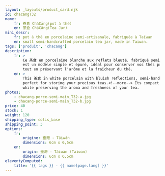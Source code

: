 ```yaml
---
layout: _layouts/product_card.njk
id: chacangT32
name:
    fr: 茶倉 CháCāng(pot à thé) 
    en: 茶倉 CháCāng(Tea Jar)
mini_descr:
    fr: pot à thé en porcelaine semi-artisanale, fabriquée à Taïwan
    en: small semi-handcrafted porcelain tea jar, made in Taiwan.
tags: ['produit', 'chacang']
description: 
    fr: >
        Ce 茶倉 en porcelaine blanche aux reflets bleuté, fabriqué semi-artisanalement à Taïwan, 
        est un modèle simple et épuré, idéal pour conserver vos thés précieux.<!--more--> Sa taille compacte s'intègre parfaitement dans un 茶席 (ChaXi) ou accompagne vos déplacements, 
        tout en préservant l'arôme et la fraîcheur du thé.
    en: >
        This 茶倉 in white porcelain with bluish reflections, semi-handcrafted in Taiwan, features a simple and minimalist design, 
        perfect for storing your precious teas.<!--more--> Its compact size fits seamlessly into a 茶席 (ChaXi) or accompanies you on the go, 
        while preserving the aroma and freshness of your tea.
photos:
    - chacang-porce-semi-main_T32-a.jpg
    - chacang-porce-semi-main_T32-b.jpg
price: 40
stock: 1
weight: 120 
shipping_type: colis_base
shipping_point: 3
options:
    fr:
        origine: 臺灣 - Táiwān
        dimensions: 6cm x 6,5cm
    en:
        origin: 臺灣 - Táiwān (Taiwan)
        dimensions: 6cm x 6,5cm
eleventyComputed:
    title: '{{ tags }} - {{ name[page.lang] }}'
---
```

